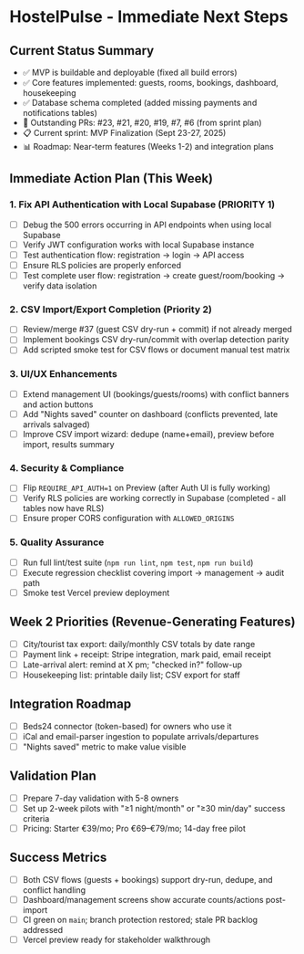 # HostelPulse - Immediate Next Steps

## Current Status Summary
- ✅ MVP is buildable and deployable (fixed all build errors)
- ✅ Core features implemented: guests, rooms, bookings, dashboard, housekeeping
- ✅ Database schema completed (added missing payments and notifications tables)
- 🔄 Outstanding PRs: #23, #21, #20, #19, #7, #6 (from sprint plan)
- 📋 Current sprint: MVP Finalization (Sept 23-27, 2025)
- 📊 Roadmap: Near-term features (Weeks 1-2) and integration plans

## Immediate Action Plan (This Week)

### 1. Fix API Authentication with Local Supabase (PRIORITY 1)
- [ ] Debug the 500 errors occurring in API endpoints when using local Supabase
- [ ] Verify JWT configuration works with local Supabase instance
- [ ] Test authentication flow: registration → login → API access
- [ ] Ensure RLS policies are properly enforced
- [ ] Test complete user flow: registration → create guest/room/booking → verify data isolation

### 2. CSV Import/Export Completion (Priority 2)
- [ ] Review/merge #37 (guest CSV dry-run + commit) if not already merged
- [ ] Implement bookings CSV dry-run/commit with overlap detection parity
- [ ] Add scripted smoke test for CSV flows or document manual test matrix

### 3. UI/UX Enhancements
- [ ] Extend management UI (bookings/guests/rooms) with conflict banners and action buttons
- [ ] Add "Nights saved" counter on dashboard (conflicts prevented, late arrivals salvaged)
- [ ] Improve CSV import wizard: dedupe (name+email), preview before import, results summary

### 4. Security & Compliance
- [ ] Flip `REQUIRE_API_AUTH=1` on Preview (after Auth UI is fully working)
- [ ] Verify RLS policies are working correctly in Supabase (completed - all tables now have RLS)
- [ ] Ensure proper CORS configuration with `ALLOWED_ORIGINS`

### 5. Quality Assurance
- [ ] Run full lint/test suite (`npm run lint`, `npm test`, `npm run build`)
- [ ] Execute regression checklist covering import → management → audit path
- [ ] Smoke test Vercel preview deployment

## Week 2 Priorities (Revenue-Generating Features)
- [ ] City/tourist tax export: daily/monthly CSV totals by date range
- [ ] Payment link + receipt: Stripe integration, mark paid, email receipt
- [ ] Late-arrival alert: remind at X pm; "checked in?" follow-up
- [ ] Housekeeping list: printable daily list; CSV export for staff

## Integration Roadmap
- [ ] Beds24 connector (token-based) for owners who use it
- [ ] iCal and email-parser ingestion to populate arrivals/departures
- [ ] "Nights saved" metric to make value visible

## Validation Plan
- [ ] Prepare 7-day validation with 5-8 owners
- [ ] Set up 2-week pilots with "≥1 night/month" or "≥30 min/day" success criteria
- [ ] Pricing: Starter €39/mo; Pro €69–€79/mo; 14-day free pilot

## Success Metrics
- [ ] Both CSV flows (guests + bookings) support dry-run, dedupe, and conflict handling
- [ ] Dashboard/management screens show accurate counts/actions post-import
- [ ] CI green on `main`; branch protection restored; stale PR backlog addressed
- [ ] Vercel preview ready for stakeholder walkthrough